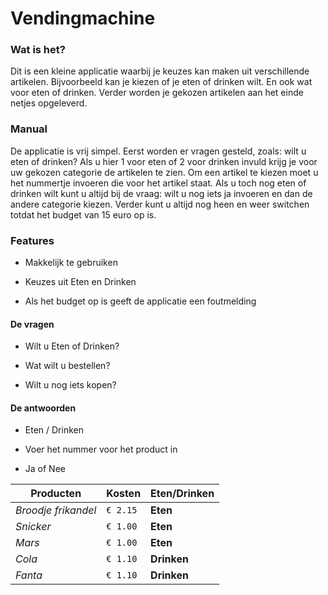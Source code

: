 # Vendingmachine 

### Wat is het?
Dit is een kleine applicatie waarbij je keuzes kan maken uit verschillende artikelen.
Bijvoorbeeld kan je kiezen of je eten of drinken wilt. En ook wat voor eten of drinken.
Verder worden je gekozen artikelen aan het einde netjes opgeleverd.

### Manual
De applicatie is vrij simpel. Eerst worden er vragen gesteld, zoals: wilt u eten of drinken?
Als u hier 1 voor eten of 2 voor drinken invuld krijg je voor uw gekozen categorie de artikelen te zien.
Om een artikel te kiezen moet u het nummertje invoeren die voor het artikel staat.
Als u toch nog eten of drinken wilt kunt u altijd bij de vraag: wilt u nog iets ja invoeren en dan de andere categorie kiezen.
Verder kunt u altijd nog heen en weer switchen totdat het budget van 15 euro op is.

### Features
* Makkelijk te gebruiken
- Keuzes uit Eten en Drinken
+ Als het budget op is geeft de applicatie een foutmelding

#### De vragen
* Wilt u Eten of Drinken?
- Wat wilt u bestellen?
+ Wilt u nog iets kopen?

#### De antwoorden
* Eten / Drinken
- Voer het nummer voor het product in
+ Ja of Nee



Producten | Kosten | Eten/Drinken
--- | --- | ---
*Broodje frikandel* | `€ 2.15` | **Eten**
*Snicker* | `€ 1.00` | **Eten**
*Mars* | `€ 1.00` | **Eten**
*Cola* | `€ 1.10` | **Drinken**
*Fanta* | `€ 1.10` | **Drinken**





